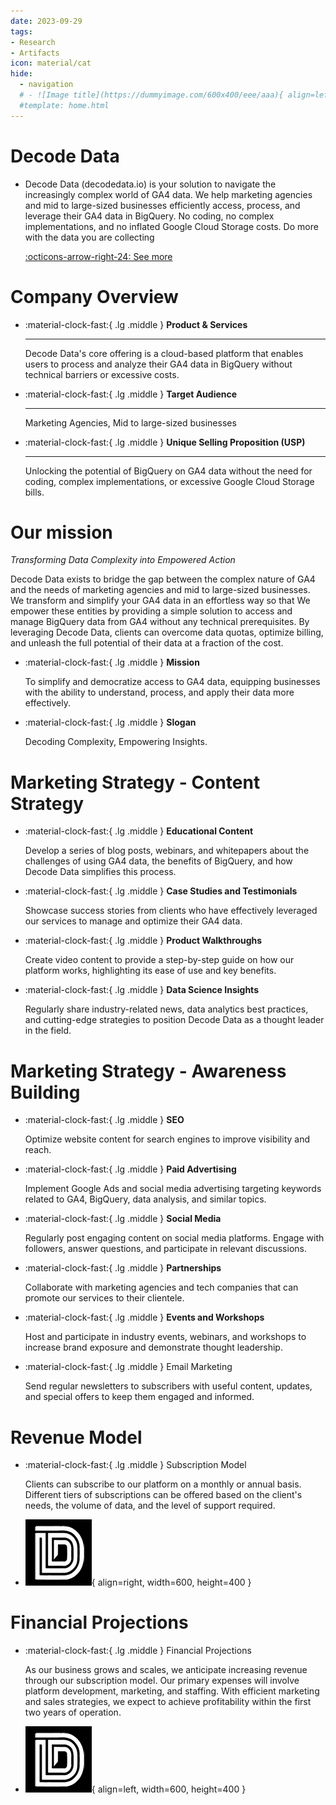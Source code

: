 ```yaml
---
date: 2023-09-29
tags:
- Research
- Artifacts
icon: material/cat
hide:
  - navigation
  # - ![Image title](https://dummyimage.com/600x400/eee/aaa){ align=left }
  #template: home.html
---    
```


# Decode Data
<div class="grid cards" markdown>

-   Decode Data (decodedata.io) is your solution to navigate the increasingly complex world of GA4 data. We help marketing agencies and mid to large-sized businesses efficiently access, process, and leverage their GA4 data in BigQuery. No coding, no complex implementations, and no inflated Google Cloud Storage costs.  Do more with the data you are collecting 

    [:octicons-arrow-right-24: See more](https://decodedataio.github.io/decodedata/)

</div>


# Company Overview


<div class="grid cards" markdown>

-   :material-clock-fast:{ .lg .middle } __Product & Services__
    
    ---

    Decode Data's core offering is a cloud-based platform that enables users to process and analyze their GA4 data in BigQuery without technical barriers or excessive costs. 


-   :material-clock-fast:{ .lg .middle } __Target Audience__
    
    ---

    Marketing Agencies, Mid to large-sized businesses


-   :material-clock-fast:{ .lg .middle } __Unique Selling Proposition (USP)__
    
    ---

    Unlocking the potential of BigQuery on GA4 data without the need for coding, complex implementations, or excessive Google Cloud Storage bills.


</div>


# Our mission

_Transforming Data Complexity into Empowered Action_

Decode Data exists to bridge the gap between the complex nature of GA4 and the needs of marketing agencies and mid to large-sized businesses.  We transform and simplify your GA4 data in an effortless way so that We empower these entities by 
providing a simple solution to access and manage BigQuery data from GA4 without any technical prerequisites. By leveraging Decode Data, clients can overcome data quotas, optimize billing, and unleash the full potential of their data at a fraction of the cost.

<div class="grid cards" markdown>

-   :material-clock-fast:{ .lg .middle } __Mission__
    
    To simplify and democratize access to GA4 data, equipping businesses with the ability to understand, process, and apply their data more effectively.

-   :material-clock-fast:{ .lg .middle } __Slogan__
    
    Decoding Complexity, Empowering Insights. 
</div>


# Marketing Strategy - Content Strategy
<div class="grid cards" markdown>

-   :material-clock-fast:{ .lg .middle } __Educational Content__

    Develop a series of blog posts, webinars, and whitepapers about the challenges of using GA4 data, the benefits of BigQuery, and how Decode Data simplifies this process. 


-   :material-clock-fast:{ .lg .middle } __Case Studies and Testimonials__

    Showcase success stories from clients who have effectively leveraged our services to manage and optimize their GA4 data.

</div>

<div class="grid cards" markdown>

-   :material-clock-fast:{ .lg .middle } __Product Walkthroughs__

    Create video content to provide a step-by-step guide on how our platform works, highlighting its ease of use and key benefits.

-   :material-clock-fast:{ .lg .middle } __Data Science Insights__

    Regularly share industry-related news, data analytics best practices, and cutting-edge strategies to position Decode Data as a thought leader in the field.

</div>


# Marketing Strategy - Awareness Building

<div class="grid cards" markdown>

-   :material-clock-fast:{ .lg .middle } __SEO__

    Optimize website content for search engines to improve visibility and reach.


-   :material-clock-fast:{ .lg .middle } __Paid Advertising__

    Implement Google Ads and social media advertising targeting keywords related to GA4, BigQuery, data analysis, and similar topics.
</div>

<div class="grid cards" markdown>

-   :material-clock-fast:{ .lg .middle } __Social Media__

    Regularly post engaging content on social media platforms. Engage with followers, answer questions, and participate in relevant discussions.

-   :material-clock-fast:{ .lg .middle } __Partnerships__

    Collaborate with marketing agencies and tech companies that can promote our services to their clientele.

</div>

<div class="grid cards" markdown>

-   :material-clock-fast:{ .lg .middle } __Events and Workshops__

    Host and participate in industry events, webinars, and workshops to increase brand exposure and demonstrate thought leadership.

-   :material-clock-fast:{ .lg .middle } Email Marketing

    Send regular newsletters to subscribers with useful content, updates, and special offers to keep them engaged and informed.

</div>

# Revenue Model

<div class="grid cards" markdown>

-   :material-clock-fast:{ .lg .middle } Subscription Model

    Clients can subscribe to our platform on a monthly or annual basis. Different tiers of subscriptions can be offered based on the client's needs, the volume of data, and the level of support required.

-   ![Image title](assets/DecodeDataLogo_106x106.png){ align=right,  width=600, height=400 }

</div>

# Financial Projections

<div class="grid cards" markdown>

-   :material-clock-fast:{ .lg .middle } Financial Projections

    As our business grows and scales, we anticipate increasing revenue through our subscription model. Our primary expenses will involve platform development, marketing, and staffing. With efficient marketing and sales strategies, we expect to achieve profitability within the first two years of operation.

-   ![Image title](assets/DecodeDataLogo_106x106.png){ align=left,  width=600, height=400  }

</div>